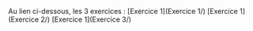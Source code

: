 Au lien ci-dessous, les 3 exercices :
[Exercice 1](Exercice 1/)
[Exercice 1](Exercice 2/)
[Exercice 1](Exercice 3/)
